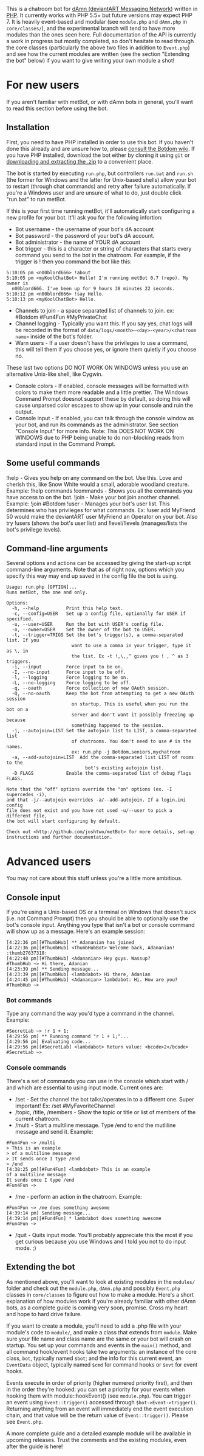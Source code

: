 This is a chatroom bot for [dAmn (deviantART Messaging Network)](http://chat.deviantart.com/) written in [PHP](http://php.net). It currently works with PHP 5.5+ but future versions may expect PHP 7. It is heavily event-based and modular (see `module.php` and `dAmn.php` in `core/classes/`), and the experimental branch will tend to have more modules than the ones seen here. Full documentation of the API is currently a work in progress but mostly completed, so don't hesitate to read through the core classes (particularly the above two files in addition to `Event.php`) and see how the current modules are written (see the section "Extending the bot" below) if you want to give writing your own module a shot!

# For new users
If you aren't familiar with metBot, or with dAmn bots in general, you'll want to read this section before using the bot.

## Installation
First, you need to have PHP installed in order to use this bot. If you haven't done this already and are unsure how to, please [consult the Botdom wiki](http://botdom.com/documentation/Install_PHP). If you have PHP installed, download the bot either by cloning it using `git` or [downloading and extracting the .zip](https://github.com/joshtwo/metBot/archive/master.zip) to a convenient place.

The bot is started by executing `run.php`, but controllers `run.bat` and `run.sh` (the former for Windows and the latter for Unix-based shells) allow your bot to restart (through chat commands) and retry after failure automatically. If you're a Windows user and are unsure of what to do, just double click "run.bat" to run metBot.

If this is your first time running metBot, it'll automatically start configuring a new profile for your bot. It'll ask you for the following infortion:
* Bot username - the username of your bot's dA account
* Bot password - the password of your bot's dA account.
* Bot administrator - the name of YOUR dA account
* Bot trigger - this is a character or string of characters that starts every command you send to the bot in the chatroom. For example, if the trigger is ! then you command the bot like this:
```
5:10:05 pm <n00blord666> !about
5:10:05 pm <myKoolChatBot> Hello! I'm running metBot 0.7 (repo). My owner is
  n00blord666. I've been up for 9 hours 38 minutes 22 seconds.
5:10:12 pm <n00blord666> !say Hello.
5:10:13 pm <myKoolChatBot> Hello.
```
* Channels to join - a space separated list of channels to join. ex: #Botdom #Fun4Fun #MyPrivateChat
* Channel logging - Typically you want this. If you say yes, chat logs will be recorded in the format of `data/logs/<month>-<day>-<year>/<chatroom name>` inside of the bot's folder.
* Warn users - If a user doesn't have the privileges to use a command, this will tell them if you choose yes, or ignore them quietly if you choose no.

These last two options DO NOT WORK ON WINDOWS unless you use an alternative Unix-like shell, like Cygwin.
* Console colors - If enabled, console messages will be formatted with colors to make them more readable and a little prettier. The Windows Command Prompt doesnot support these by default, so doing this will cause unparsed color escapes to show up in your console and ruin the output.
* Console input - If enabled, you can talk through the console window as your bot, and run its commands as the administrator. See section "Console Input" for more info. Note: This DOES NOT WORK ON WINDOWS due to PHP being unable to do non-blocking reads from standard input in the Command Prompt.

## Some useful commands
!help <command name> - Gives you help on any command on the bot. Use this. Love and cherish this, like Snow White would a small, adorable woodland creature. Example: !help commands
!commands - Shows you all the commands you have access to on the bot.
!join <channel> - Make your bot join another channel. Example: !join #Botdom
!user - Manages your bot's user list. This determines who has privileges for what commands. Ex: !user add MyFriend 50 would make the deviantART user MyFriend an Operator on your bot. Also try !users (shows the bot's user list) and !level/!levels (manages/lists the bot's privilege levels).

## Command-line arguments
Several options and actions can be accessed by giving the start-up script command-line arguments. Note that as of right now, options which you specify this way may end up saved in the config file the bot is using.
```
Usage: run.php [OPTION]...
Runs metBot, the one and only.

Options:
  -h, --help          Print this help text.
  -c, --config=USER   Set up a config file, optionally for USER if specified.
  -u, --user=USER     Run the bot with USER's config file.
  -o, --owner=USER    Set the owner of the bot to USER.
  -t, --trigger=TRIGS Set the bot's trigger(s), a comma-separated list. If you
                        want to use a comma in your trigger, type it as \, in
                        the list. Ex -t !,\,,^ gives you ! , ^ as 3 triggers.
  -i, --input         Force input to be on.
  -I, --no-input      Force input to be off.
  -l, --logging       Force logging to be on.
  -L, --no-logging    Force logging to be off.
  -q, --oauth         Force collection of new OAuth session.
  -Q, --no-oauth      Keep the bot from attempting to get a new OAuth session
                        on startup. This is useful when you run the bot on a
                        server and don't want it possibly freezing up because
                        something happened to the session.
  -j, --autojoin=LIST Set the autojoin list to LIST, a comma-separated list
                        of chatrooms. You don't need to use # in the names.
                        ex: run.php -j Botdom,seniors,mychatroom
  -a, --add-autojoin=LIST  Add the comma-separated list LIST of rooms to the
                             bot's existing autojoin list.
  -D FLAGS            Enable the comma-separated list of debug flags FLAGS.

Note that the "off" options override the "on" options (ex. -I supercedes -i),
and that -j/--autojoin overrides -a/--add-autojoin. If a login.ini config
file does not exist and you have not used -u/--user to pick a different file,
the bot will start configuring by default.

Check out <http://github.com/joshtwo/metBot> for more details, set-up
instructions and further documentation.
```
# Advanced users
You may not care about this stuff unless you're a little more ambitious.

## Console input
If you're using a Unix-based OS or a terminal on Windows that doesn't suck (i.e. not Command Prompt) then you should be able to optionally use the bot's console input. Anything you type that isn't a bot or console command will show up as a message. Here's an example session:
```
[4:22:36 pm][#ThumbHub] ** Adananian has joined
[4:22:36 pm][#ThumbHub] <ThumbHubBot> Welcome back, Adananian! :thumb27637318:
[4:22:48 pm][#ThumbHub] <Adananian> Hey guys. Wassup?
#ThumbHub ~> Hi there, Adanian
[4:23:39 pm] ** Sending message...
[4:23:39 pm][#ThumbHub] <lambdabot> Hi there, Adanian
[4:24:45 pm][#ThumbHub] <Adananian> lambdabot: Hi. How are you?
#ThumbHub ~> 
```

### Bot commands
Type any command the way you'd type a command in the channel. Example:
```
#SecretLab ~> !r 1 + 1;
[4:29:56 pm] ** Running command "r 1 + 1;"...
[4:29:56 pm] Evaluating code...
[4:29:56 pm][#SecretLab] <lambdabot> Return value: <bcode>2</bcode>
#SecretLab ~>
```
### Console commands
There's a set of commands you can use in the console which start with / and which are essential to using input mode. Current ones are:
* /set <channel> - Set the channel the bot talks/operates in to a different one. Super important! Ex: /set #MyFavoriteChannel
* /topic, /title, /members - Show the topic or title or list of members of the current chatroom.
* /multi - Start a multiline message. Type /end to end the mutliline message and send it. Example:
```
#Fun4Fun ~> /multi
> This is an example
> of a multiline message
> It sends once I type /end
> /end
[4:38:25 pm][#Fun4Fun] <lambdabot> This is an example
of a multiline message
It sends once I type /end
#Fun4Fun ~> 
```
* /me <message> - perform an action in the chatroom. Example:
```
#Fun4Fun ~> /me does something awesome
[4:39:14 pm] Sending message...
[4:39:14 pm][#Fun4Fun] * lambdabot does something awesome
#Fun4Fun ~>
```
* /quit - Quits input mode. You'll probably appreciate this the most if you get curious because you use Windows and I told you not to do input mode. ;)

## Extending the bot
As mentioned above, you'll want to look at existing modules in the `modules/` folder and check out the `module.php`, `dAmn.php` and possibly `Event.php` classes in `core/classes` to figure out how to make a module. Here's a short explanation of how modules work if you're already familiar with other dAmn bots, as a complete guide is coming very soon, promise. Cross my heart and hope to hard drive failure.

If you want to create a module, you'll need to add a .php file with your module's code to `module/`, and make a class that extends from `module`. Make sure your file name and class name are the same or your bot will crash on startup. You set up your commands and events in the `main()` method, and all command hook/event hooks take two arguments: an instance of the core class, `bot`, typically named `$bot`; and the info for this current event, an `EventData` object, typically named `$cmd` for command hooks or `$evt` for event hooks.

Events execute in order of priority (higher numered priority first), and then in the order they're hooked: you can set a priority for your events when hooking them with module::hookEvent() (see `module.php`). You can trigger an event using `Event::trigger()` accessed through `$bot->Event->trigger()`. Returning anything from an event will immediately end the event execution chain, and that value will be the return value of `Event::trigger()`. Please see `Event.php`.

A more complete guide and a detailed example module will be available in upcoming releases. Trust the comments and the existing modules, even after the guide is here!
